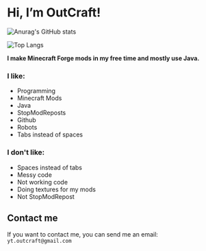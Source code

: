 # Hi, I’m OutCraft!
![Anurag's GitHub stats](https://github-readme-stats.vercel.app/api?username=OutCraft-Mods&count_private=true&show_icons=ture&bg_color=75,fffefe,77aaed)

![Top Langs](https://github-readme-stats.vercel.app/api/top-langs/?username=OutCraft-Mods&bg_color=75,fffefe,77aaed)

**I make Minecraft Forge mods in my free time and mostly use Java.**

### I like:
 - Programming
 - Minecraft Mods
 - Java
 - StopModReposts 
 - Github
 - Robots
 - Tabs instead of spaces

### I don't like:
 - Spaces instead of tabs
 - Messy code
 - Not working code
 - Doing textures for my mods
 - Not StopModRepost

## Contact me
If you want to contact me, you can send me an email: `yt.outcraft@gmail.com`
